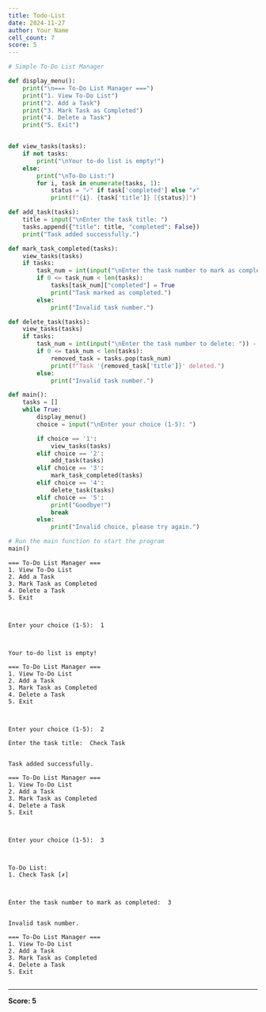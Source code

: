 ```yaml
---
title: Todo-List
date: 2024-11-27
author: Your Name
cell_count: 7
score: 5
---
```


```python
# Simple To-Do List Manager

def display_menu():
    print("\n=== To-Do List Manager ===")
    print("1. View To-Do List")
    print("2. Add a Task")
    print("3. Mark Task as Completed")
    print("4. Delete a Task")
    print("5. Exit")



```


```python
def view_tasks(tasks):
    if not tasks:
        print("\nYour to-do list is empty!")
    else:
        print("\nTo-Do List:")
        for i, task in enumerate(tasks, 1):
            status = "✓" if task['completed'] else "✗"
            print(f"{i}. {task['title']} [{status}]")


```


```python
def add_task(tasks):
    title = input("\nEnter the task title: ")
    tasks.append({"title": title, "completed": False})
    print("Task added successfully.")


```


```python
def mark_task_completed(tasks):
    view_tasks(tasks)
    if tasks:
        task_num = int(input("\nEnter the task number to mark as completed: ")) - 1
        if 0 <= task_num < len(tasks):
            tasks[task_num]["completed"] = True
            print("Task marked as completed.")
        else:
            print("Invalid task number.")


```


```python
def delete_task(tasks):
    view_tasks(tasks)
    if tasks:
        task_num = int(input("\nEnter the task number to delete: ")) - 1
        if 0 <= task_num < len(tasks):
            removed_task = tasks.pop(task_num)
            print(f"Task '{removed_task['title']}' deleted.")
        else:
            print("Invalid task number.")


```


```python
def main():
    tasks = []
    while True:
        display_menu()
        choice = input("\nEnter your choice (1-5): ")

        if choice == '1':
            view_tasks(tasks)
        elif choice == '2':
            add_task(tasks)
        elif choice == '3':
            mark_task_completed(tasks)
        elif choice == '4':
            delete_task(tasks)
        elif choice == '5':
            print("Goodbye!")
            break
        else:
            print("Invalid choice, please try again.")

# Run the main function to start the program
main()
```

    
    === To-Do List Manager ===
    1. View To-Do List
    2. Add a Task
    3. Mark Task as Completed
    4. Delete a Task
    5. Exit


    
    Enter your choice (1-5):  1


    
    Your to-do list is empty!
    
    === To-Do List Manager ===
    1. View To-Do List
    2. Add a Task
    3. Mark Task as Completed
    4. Delete a Task
    5. Exit


    
    Enter your choice (1-5):  2
    
    Enter the task title:  Check Task


    Task added successfully.
    
    === To-Do List Manager ===
    1. View To-Do List
    2. Add a Task
    3. Mark Task as Completed
    4. Delete a Task
    5. Exit


    
    Enter your choice (1-5):  3


    
    To-Do List:
    1. Check Task [✗]


    
    Enter the task number to mark as completed:  3


    Invalid task number.
    
    === To-Do List Manager ===
    1. View To-Do List
    2. Add a Task
    3. Mark Task as Completed
    4. Delete a Task
    5. Exit



```python

```


---
**Score: 5**
